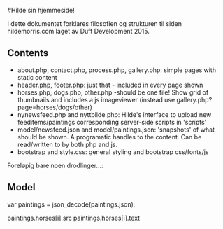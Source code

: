 #Hilde sin hjemmeside!

I dette dokumentet forklares filosofien og strukturen til siden hildemorris.com
laget av Duff Development 2015. 

## Contents

  - about.php, contact.php, process.php, gallery.php: simple pages with static
	content 
  - header.php, footer.php: just that - included in every page shown
  - horses.php, dogs.php, other.php -should be one file! Show grid of 
	thumbnails and includes a js imageviewer 
	(instead use gallery.php?page=horses/dogs/other)
  - nynewsfeed.php and nyttbilde.php: Hilde's interface to upload new feeditems/paintings
	corresponding server-side scripts in 'scripts'
  - model/newsfeed.json and model/paintings.json: 'snapshots' of what should
	be shown. A programatic handles to the content. Can be read/written to
	by both php and js. 
  - bootstrap and style.css: general styling and bootstrap css/fonts/js



Foreløpig bare noen drodlinger...:

## Model

var paintings = json_decode(paintings.json);

paintings.horses[i].src
paintings.horses[i].text